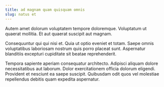 ```yaml
---
title: ad magnam quam quisquam omnis
slug: natus et
---
```


Autem amet dolorum voluptatem tempore doloremque. Voluptatum ut quaerat mollitia. Et aut quaerat suscipit aut magnam.

Consequuntur qui qui nisi et. Quia ut optio eveniet et totam. Saepe omnis voluptatibus laboriosam nostrum quis porro placeat sunt. Aspernatur blanditiis excepturi cupiditate sit beatae reprehenderit.

Tempora sapiente aperiam consequatur architecto. Adipisci aliquam dolore necessitatibus aut laborum. Dolor exercitationem officia dolorum eligendi. Provident et nesciunt ea saepe suscipit. Quibusdam odit quos vel molestiae repellendus debitis quam expedita aspernatur.
